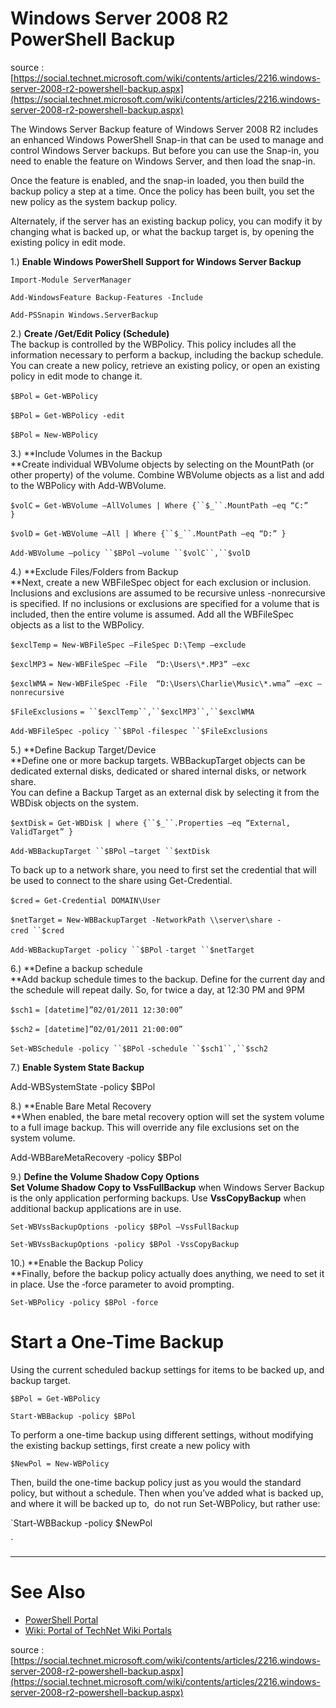 # Windows Server 2008 R2 PowerShell Backup
source : [https://social.technet.microsoft.com/wiki/contents/articles/2216.windows-server-2008-r2-powershell-backup.aspx](https://social.technet.microsoft.com/wiki/contents/articles/2216.windows-server-2008-r2-powershell-backup.aspx)

The Windows Server Backup feature of Windows Server 2008 R2 includes an enhanced Windows PowerShell Snap-in that can be used to manage and control Windows Server backups. But before you can use the Snap-in, you need to enable the feature on Windows Server, and then load the snap-in.

Once the feature is enabled, and the snap-in loaded, you then build the backup policy a step at a time. Once the policy has been built, you set the new policy as the system backup policy.

Alternately, if the server has an existing backup policy, you can modify it by changing what is backed up, or what the backup target is, by opening the existing policy in edit mode.

1.) **Enable Windows PowerShell Support for Windows Server Backup**

`Import-Module ServerManager `

`Add-WindowsFeature Backup-Features -Include `

`Add-PSSnapin Windows.ServerBackup`

2.) **Create /Get/Edit Policy (Schedule)**   
The backup is controlled by the WBPolicy. This policy includes all the information necessary to perform a backup, including the backup schedule. You can create a new policy, retrieve an existing policy, or open an existing policy in edit mode to change it.

`$BPol` `= Get-WBPolicy `

`$BPol` `= Get-WBPolicy -edit  `

`$BPol` `= New-WBPolicy`

3.) **Include Volumes in the Backup  
**Create individual WBVolume objects by selecting on the MountPath (or other property) of the volume. Combine WBVolume objects as a list and add to the WBPolicy with Add-WBVolume.

`$volC` `= Get-WBVolume –AllVolumes | Where {``$_``.MountPath –eq “C:” }   `

`$volD` `= Get-WBVolume –All | Where {``$_``.MountPath –eq “D:” }   `

`Add-WBVolume –policy ``$BPol` `–volume ``$volC``,``$volD`

4.) **Exclude Files/Folders from Backup  
**Next, create a new WBFileSpec object for each exclusion or inclusion. Inclusions and exclusions are assumed to be recursive unless -nonrecursive is specified. If no inclusions or exclusions are specified for a volume that is included, then the entire volume is assumed. Add all the WBFileSpec objects as a list to the WBPolicy.

`$exclTemp` `= New-WBFileSpec –FileSpec D:\Temp –exclude  `

`$exclMP3` `= New-WBFileSpec –File  “D:\Users\*.MP3” –exc `

`$exclWMA` `= New-WBFileSpec -File  “D:\Users\Charlie\Music\*.wma” –exc –nonrecursive `

`$FileExclusions` `= ``$exclTemp``,``$exclMP3``,``$exclWMA`  

`Add-WBFileSpec -policy ``$BPol` `-filespec ``$FileExclusions`

5.) **Define Backup Target/Device  
**Define one or more backup targets. WBBackupTarget objects can be dedicated external disks, dedicated or shared internal disks, or network share.  
You can define a Backup Target as an external disk by selecting it from the WBDisk objects on the system.

`$extDisk` `= Get-WBDisk | where {``$_``.Properties –eq “External, ValidTarget” }  `

`Add-WBBackupTarget ``$BPol` `–target ``$extDisk`

To back up to a network share, you need to first set the credential that will be used to connect to the share using Get-Credential.

`$cred` `= Get-Credential DOMAIN\User  `

`$netTarget` `= New-WBBackupTarget -NetworkPath \\server\share -cred ``$cred`  

`Add-WBBackupTarget -policy ``$BPol` `-target ``$netTarget`

6.) **Define a backup schedule  
**Add backup schedule times to the backup. Define for the current day and the schedule will repeat daily. So, for twice a day, at 12:30 PM and 9PM

`$sch1` `= [datetime]”02/01/2011 12:30:00”`

`$sch2` `= [datetime]”02/01/2011 21:00:00”`

`Set-WBSchedule -policy ``$BPol` `-schedule ``$sch1``,``$sch2`

7.) **Enable System State Backup**

Add-WBSystemState -policy $BPol  
  
8.) **Enable Bare Metal Recovery  
**When enabled, the bare metal recovery option will set the system volume to a full image backup. This will override any file exclusions set on the system volume.   
  
Add-WBBareMetaRecovery -policy $BPol  

9.) **Define the Volume Shadow Copy Options  
**Set Volume Shadow Copy to** VssFullBackup** when Windows Server Backup is the only application performing backups. Use **VssCopyBackup** when additional backup applications are in use.

`Set-WBVssBackupOptions -policy $BPol –VssFullBackup`

`Set-WBVssBackupOptions -policy $BPol -VssCopyBackup`

10.) **Enable the Backup Policy  
**Finally, before the backup policy actually does anything, we need to set it in place. Use the ‑force parameter to avoid prompting.

`Set-WBPolicy -policy $BPol -force `

# Start a One-Time Backup

Using the current scheduled backup settings for items to be backed up, and backup target.

`$BPol = Get-WBPolicy`

`Start-WBBackup -policy $BPol`

  
To perform a one-time backup using different settings, without modifying the existing backup settings, first create a new policy with  

`$NewPol = New-WBPolicy `

  
Then, build the one-time backup policy just as you would the standard policy, but without a schedule. Then when you’ve added what is backed up, and where it will be backed up to,  do not run Set-WBPolicy, but rather use:  

`Start-WBBackup -policy $NewPol  
  
`

  

* * *

# See Also

-   [PowerShell Portal](http://social.technet.microsoft.com/wiki/contents/articles/24187.powershell-portal.aspx)
-   [Wiki: Portal of TechNet Wiki Portals](http://social.technet.microsoft.com/wiki/contents/articles/20459.wiki-portal-of-technet-wiki-portals.aspx)

source : [https://social.technet.microsoft.com/wiki/contents/articles/2216.windows-server-2008-r2-powershell-backup.aspx](https://social.technet.microsoft.com/wiki/contents/articles/2216.windows-server-2008-r2-powershell-backup.aspx)


